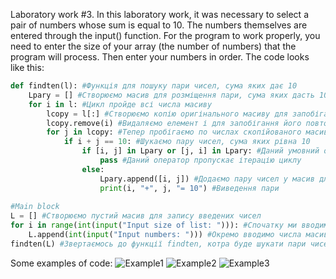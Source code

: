 Laboratory work #3.
In this laboratory work, it was necessary to select a pair of numbers whose sum is equal to 10. 
The numbers themselves are entered through the input() function.
For the program to work properly, you need to enter the size of your array (the number of numbers) that the program will process. 
Then enter your numbers in order.
The code looks like this:

```python
def findten(l): #Функція для пошуку пари чисел, сума яких дає 10
    Lpary = [] #Створюємо масив для розміщення пари, сума яких дасть 10
    for i in l: #Цикл пройде всі числа масиву
        lcopy = l[:] #Створюємо копію оригінального масиву для запобігання його зміни
        lcopy.remove(i) #Видаляємо елемент і для запобігання його повторної фіксації 
        for j in lcopy: #Тепер пробігаємо по числах скопійованого масиву
            if i + j == 10: #Шукаємо пару чисел, сума яких рівна 10
                if [i, j] in Lpary or [j, i] in Lpary: #Даний умовний оператор перевіряє наявність однакових пари
                    pass #Даний оператор пропускає ітерацію циклу
                else:
                    Lpary.append([i, j]) #Додаємо пару чисел у масив для зберігнання пар
                    print(i, "+", j, "= 10") #Виведення пари
                
#Main block
L = [] #Створюємо пустий масив для запису введених чисел
for i in range(int(input("Input size of list: "))): #Спочатку ми вводимо розмір масиву, конвертуємо у тип int і виконуємо цикл відповідно до значення розміру масиву
    L.append(int(input("Input numbers: "))) #Окремо вводимо числа масиву
findten(L) #Звертаємось до функції findten, котра буде шукати пари чисел, сума яких дає 10
```

Some examples of code:
![Example1](https://github.com/MykolaTereshchukTR-12/LearningProgLanguagePython/edit/MaiNBrancH/Laboratory%20work%203.%20Find%20sume%2010/Example1.jpg)
![Example2](https://github.com/MykolaTereshchukTR-12/LearningProgLanguagePython/edit/MaiNBrancH/Laboratory%20work%203.%20Find%20sume%2010/Example2.jpg)
![Example3](https://github.com/MykolaTereshchukTR-12/LearningProgLanguagePython/edit/MaiNBrancH/Laboratory%20work%203.%20Find%20sume%2010/Example3.jpg)
